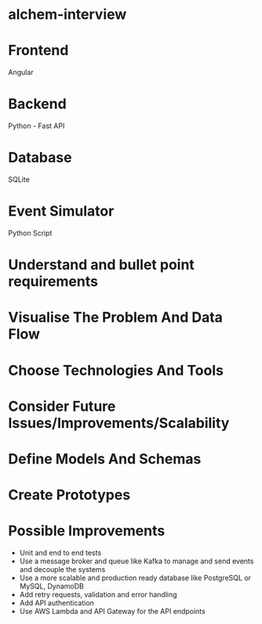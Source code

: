 # alchem-interview

# Frontend
Angular

# Backend
Python - Fast API

# Database
SQLite

# Event Simulator
Python Script

# Understand and bullet point requirements
# Visualise The Problem And Data Flow
# Choose Technologies And Tools
# Consider Future Issues/Improvements/Scalability
# Define Models And Schemas
# Create Prototypes

# Possible Improvements
- Unit and end to end tests
- Use a message broker and queue like Kafka to manage and send events and decouple the systems
- Use a more scalable and production ready database like PostgreSQL or MySQL, DynamoDB
- Add retry requests, validation and error handling
- Add API authentication 
- Use AWS Lambda and API Gateway for the API endpoints